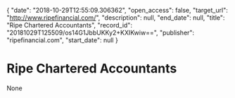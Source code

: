 {
  "date": "2018-10-29T12:55:09.306362", 
  "open_access": false, 
  "target_url": "http://www.ripefinancial.com/", 
  "description": null, 
  "end_date": null, 
  "title": "Ripe Chartered Accountants", 
  "record_id": "20181029T125509/os14G1JbbUKKy2+KXIKwiw==", 
  "publisher": "ripefinancial.com", 
  "start_date": null
}

# Ripe Chartered Accountants

None